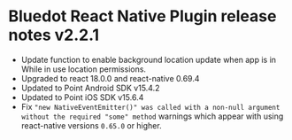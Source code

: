 # Bluedot React Native Plugin release notes v2.2.1

- Update function to enable background location update when app is in While in use location permissions.
- Upgraded to react 18.0.0 and react-native 0.69.4
- Updated to Point Android SDK v15.4.2
- Updated to Point iOS SDK v15.6.4
- Fix `"new NativeEventEmitter()" was called with a non-null argument without the required "some" method` warnings which appear with using react-native versions `0.65.0` or higher.
